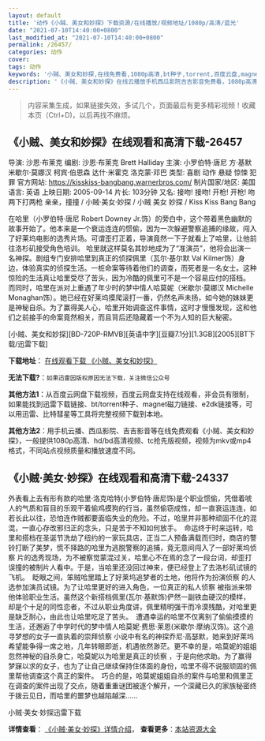 ```yaml
---
layout: default
title: '动作《小贼、美女和妙探》下载资源/在线播放/视频地址/1080p/高清/蓝光'
date: "2021-07-10T14:40:00+0800"
last_modified_at: "2021-07-10T14:40:00+0800"
permalink: /26457/
categories: 动作
cover:
tags: 动作
keywords: '小贼、美女和妙探,在线免费看,1080p高清,bt种子,torrent,百度云盘,magnet,磁力链,迅雷下载资源'
description: '《小贼、美女和妙探》在线云播放手机西瓜影院吉吉影音免费看，1080p高清bd/hd未删减完整版和tc抢先枪版，mkv/mp4格式，附带bt/torrent种子、magnet/磁力链、百度云盘、网盘资源迅雷下载链接'
---
```


>内容采集生成，如果链接失效，多试几个，页面最后有更多精彩视频！收藏本页（Ctrl+D)，以后再找不麻烦。


## 《小贼、美女和妙探》在线观看和高清下载-26457

导演: 沙恩·布莱克 编剧: 沙恩·布莱克 Brett Halliday 主演: 小罗伯特·唐尼 方·基默 米歇尔·莫娜汉 柯宾·伯恩森 达什·米霍克 洛克蒙·邓巴 类型: 喜剧 动作 悬疑 惊悚 犯罪 官方网站: https://kisskiss-bangbang.warnerbros.com/ 制片国家/地区: 美国 语言: 英语 上映日期: 2005-09-14 片长: 103分钟 又名: 接吻! 接吻! 开枪! 开枪! 吻两下打两枪 亲亲，撞撞 / 小贼·美女·妙探 / 小贼 美女 妙探 / Kiss Kiss Bang Bang

在哈里（小罗伯特·唐尼 Robert Downey Jr.饰）的旁白中，这个带着黑色幽默的故事开始了。他本来是一个衰运连连的惯偷，因为一次躲避警察追捕的缘故，闯入了好莱坞电影的选秀片场。可谓歪打正着，导演竟然一下子就看上了哈里，让他前往洛杉矶接受角色培训。 哈里就这样莫名其妙地成为了“准演员”，他将会出演一名神探。剧组专门安排哈里到真正的侦探佩里（瓦尔·基尔默 Val Kilmer饰）身边，体验真实的侦探生活。一桩命案等待着他们的调查，而死者是一名女士。这种惊险的生活真让哈里受尽了苦头，因为冷酷的佩里可不是一个容易应付的搭档。 而同时，哈里在派对上重遇了年少时的梦中情人哈莫妮（米歇尔·莫娜汉 Michelle Monaghan饰）。她已经在好莱坞摸爬滚打一番，仍然名声未扬，如今她的妹妹更是神秘自杀。为了赢得美人心，哈里开始调查这件事情，这时才慢慢发现，这和他们之前接手的命案竟然相关，而且背后还隐藏着一个不为人知的巨大秘密。


[小贼、美女和妙探][BD-720P-RMVB][英语中字][豆瓣7.1分][1.3GB][2005][BT下载/迅雷下载]

**下载地址**： [在线观看下载 《小贼、美女和妙探》](https://www.btdx8.com/torrent/kiss_kiss_bang_bang_2005.html) 


**无法下载?**：`如果迅雷因版权原因无法下载，关注微信公众号 `

**其他方法1**：从百度云网盘下载视频，百度云网盘支持在线观看，非会员有限制，如果能找到迅雷下载链接、bt/torrent种子、magnet磁力链接、e2dk链接等，可以用迅雷、比特彗星等工具将完整视频下载到本地。

**其他方法2**：用手机云播、西瓜影院、吉吉影音等在线免费观看《小贼、美女和妙探》，一般提供1080p高清、hd/bd高清视频、tc抢先版视频，视频为mkv或mp4格式，不同站点视频质量和播放速度不同。


## 《小贼·美女·妙探》在线观看和高清下载-24337

外表看上去有形有款的哈里·洛克哈特(小罗伯特·唐尼饰)是个职业惯偷，凭借着唬人的气质和盲目的乐观干着偷鸡摸狗的行当，虽然偷窃成性，却一直衰运连连，如若长此以往，恐怕连作贼都要面临失业的危险。不过，哈里并非那种顽固不化的混混，一直心存改邪归正的念头，只是苦于不知如何放手。　命运终于时来运转，哈里和搭档在圣诞节洗劫了纽约的一家玩具店，正当二人预备满载而归时，商店的警铃打断了美梦，慌不择路的哈里为逃脱警察的追捕，竟无意间闯入了一部好莱坞侦察 片的选秀现场，为不被察觉蒙混过关，哈里心不在焉的念了一段台词，却歪打误撞的被制片人看中。于是，当哈里还没回过神来，便已经登上了去洛杉矶试镜的飞机。　眨眼之间，笨贼哈里踏上了好莱坞追梦者的土地，他将作为扮演侦察 的人选参加演员试镜。为了让哈里更好的进入角色，一位真正的私人侦察 被指派来带他体验职业生活。虽然这个新搭档佩里(瓦尔·基默饰)俨然一副铁血硬汉的模样，却是个十足的同性恋者，不过从职业角度讲，佩里精明强干而冷漠残酷，对哈里更是缺乏耐心，由此也让哈里吃足了苦头。　遭遇幸运的哈里不仅离别了偷偷摸摸的生活，还邂逅了中学时代的梦中情人哈莫妮·费思&middot;莱恩(米歇尔&middot;摩纳汉饰)。这个追寻梦想的女子一直执着的崇拜侦察 小说中有名的神探乔尼·高瑟默，她来到好莱坞希望能争得一席之地，几年转眼即逝，机遇依然渺茫。更不幸的是，哈莫妮的姐姐忽然神秘的自杀身亡，哈莫妮以为哈里是真正的侦察 ，于是向他求助。为了赢得梦寐以求的女子，也为了让自己继续保持住体面的身份，哈里不得不说服顽固的佩里帮他调查这个真正的案件。　巧合的是，哈莫妮姐姐自杀的案件与哈里和佩里正在调查的案件出现了交点，随着重重谜团被逐个解开，一个深藏已久的家族秘密终于拨云见日，而哈里的噩梦也越陷越深&hellip;…


小贼·美女·妙探迅雷下载

**详情查看**： [《小贼·美女·妙探》详情介绍](/movie/24337/)， **查看更多**：[本站资源大全](/movie/t/all/)

